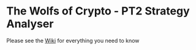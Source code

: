 # The Wolfs of Crypto - PT2 Strategy Analyser
Please see the [Wiki](https://github.com/smoochy/WolfsOfCrypto/wiki) for everything you need to know
